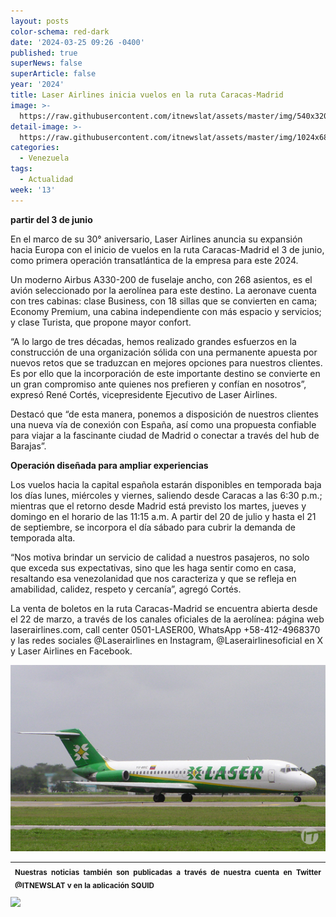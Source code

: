 ```yaml
---
layout: posts
color-schema: red-dark
date: '2024-03-25 09:26 -0400'
published: true
superNews: false
superArticle: false
year: '2024'
title: Laser Airlines inicia vuelos en la ruta Caracas-Madrid
image: >-
  https://raw.githubusercontent.com/itnewslat/assets/master/img/540x320/Laser-Airlines-p.jpg
detail-image: >-
  https://raw.githubusercontent.com/itnewslat/assets/master/img/1024x680/Laser-Airlines-g.jpg
categories:
  - Venezuela
tags:
  - Actualidad
week: '13'
---
```

**partir del 3 de junio**

En el marco de su 30° aniversario, Laser Airlines anuncia su expansión hacia Europa con el inicio de vuelos en la ruta Caracas-Madrid el 3 de junio, como primera operación transatlántica de la empresa para este 2024.

Un moderno Airbus A330-200 de fuselaje ancho, con 268 asientos, es el avión seleccionado por la aerolínea para este destino. La aeronave cuenta con tres cabinas: clase Business, con 18 sillas que se convierten en cama; Economy Premium, una cabina independiente con más espacio y servicios; y clase Turista, que propone mayor confort.

“A lo largo de tres décadas, hemos realizado grandes esfuerzos en la construcción de una organización sólida con una permanente apuesta por nuevos retos que se traduzcan en mejores opciones para nuestros clientes. Es por ello que la incorporación de este importante destino se convierte en un gran compromiso ante quienes nos prefieren y confían en nosotros”, expresó René Cortés, vicepresidente Ejecutivo de Laser Airlines.

Destacó que “de esta manera, ponemos a disposición de nuestros clientes una nueva vía de conexión con España, así como una propuesta confiable para viajar a la fascinante ciudad de Madrid o conectar a través del hub de Barajas”.

**Operación diseñada para ampliar experiencias**

Los vuelos hacia la capital española estarán disponibles en temporada baja los días lunes, miércoles y viernes, saliendo desde Caracas a las 6:30 p.m.; mientras que el retorno desde Madrid está previsto los martes, jueves y domingo en el horario de las 11:15 a.m.  A partir del 20 de julio y hasta el 21 de septiembre, se incorpora el día sábado para cubrir la demanda de temporada alta.

“Nos motiva brindar un servicio de calidad a nuestros pasajeros, no solo que exceda sus expectativas, sino que les haga sentir como en casa, resaltando esa venezolanidad que nos caracteriza y que se refleja en amabilidad, calidez, respeto y cercanía”, agregó Cortés.

La venta de boletos en la ruta Caracas-Madrid se encuentra abierta desde el 22 de marzo, a través de los canales oficiales de la aerolínea: página web laserairlines.com, call center 0501-LASER00, WhatsApp +58-412-4968370 y las redes sociales @Laserairlines en Instagram, @Laserairlinesoficial en X y Laser Airlines en Facebook.

![](https://raw.githubusercontent.com/itnewslat/assets/master/img/540x320/Laser-Airlines-p.jpg)

<table style="height: 42px;" width="569">
<tbody>
<tr>
<td style="text-align: justify;"><sub><strong>Nuestras noticias también son publicadas a través de nuestra cuenta en Twitter <a href="https://twitter.com/itnewslat?lang=es">@ITNEWSLAT</a> y en la aplicación <a href="https://squidapp.co/en/">SQUID</a></strong></sub></td>
</tr>
</tbody>
</table>

<img src="https://tracker.metricool.com/c3po.jpg?hash=56f88a41e39ab42c063cc51676587a04"/>